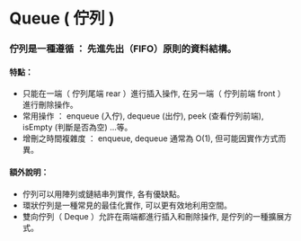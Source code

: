 # Queue ( 佇列 )

### 佇列是一種遵循 ： 先進先出（FIFO）原則的資料結構。

#### 特點：
- 只能在一端（ 佇列尾端 rear ）進行插入操作, 在另一端（ 佇列前端 front ）進行刪除操作。
- 常用操作 ： enqueue (入佇), dequeue (出佇), peek (查看佇列前端), isEmpty (判斷是否為空) ...等。
- 增刪之時間複雜度 ： enqueue, dequeue 通常為 O(1), 但可能因實作方式而異。

#### 額外說明：
- 佇列可以用陣列或鏈結串列實作, 各有優缺點。
- 環狀佇列是一種常見的最佳化實作, 可以更有效地利用空間。
- 雙向佇列（ Deque ）允許在兩端都進行插入和刪除操作, 是佇列的一種擴展方式。
